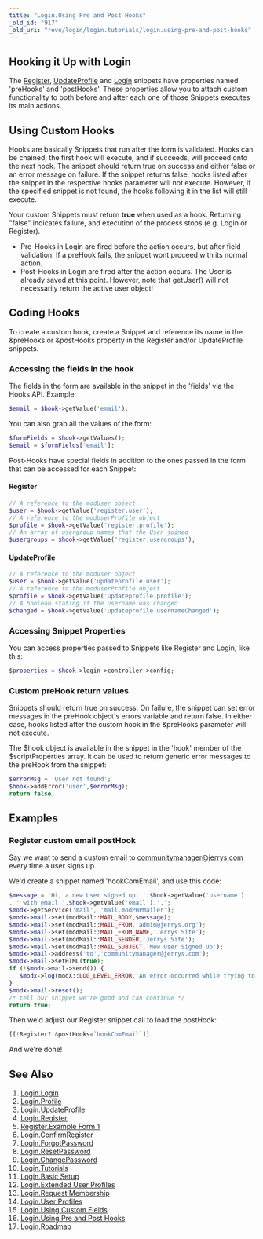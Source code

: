 ```yaml
---
title: "Login.Using Pre and Post Hooks"
_old_id: "917"
_old_uri: "revo/login/login.tutorials/login.using-pre-and-post-hooks"
---
```


## Hooking it Up with Login 

 The [Register](extras/login/login.register "Login.Register"), [UpdateProfile](extras/login/login.updateprofile "Login.UpdateProfile") and [Login](extras/login/login.login "Login.Login") snippets have properties named 'preHooks' and 'postHooks'. These properties allow you to attach custom functionality to both before and after each one of those Snippets executes its main actions.

## Using Custom Hooks 

 Hooks are basically Snippets that run after the form is validated. Hooks can be chained; the first hook will execute, and if succeeds, will proceed onto the next hook. The snippet should return true on success and either false or an error message on failure. If the snippet returns false, hooks listed after the snippet in the respective hooks parameter will not execute. However, if the specified snippet is not found, the hooks following it in the list will still execute.

 Your custom Snippets must return **true** when used as a hook. Returning "false" indicates failure, and execution of the process stops (e.g. Login or Register). 

- Pre-Hooks in Login are fired before the action occurs, but after field validation. If a preHook fails, the snippet wont proceed with its normal action.
- Post-Hooks in Login are fired after the action occurs. The User is already saved at this point. However, note that getUser() will not necessarily return the active user object!

## Coding Hooks 

 To create a custom hook, create a Snippet and reference its name in the &preHooks or &postHooks property in the Register and/or UpdateProfile snippets.

### Accessing the fields in the hook 

 The fields in the form are available in the snippet in the 'fields' via the Hooks API. Example:

 ``` php 
$email = $hook->getValue('email');
```

 You can also grab all the values of the form:

 ``` php 
$formFields = $hook->getValues();
$email = $formFields['email'];
```

 Post-Hooks have special fields in addition to the ones passed in the form that can be accessed for each Snippet:

#### Register 

 ``` php 
// A reference to the modUser object
$user = $hook->getValue('register.user');
// A reference to the modUserProfile object
$profile = $hook->getValue('register.profile');
// An array of usergroup names that the User joined
$usergroups = $hook->getValue('register.usergroups');
```

#### UpdateProfile 

 ``` php 
// A reference to the modUser object
$user = $hook->getValue('updateprofile.user');
// A reference to the modUserProfile object
$profile = $hook->getValue('updateprofile.profile');
// A boolean stating if the username was changed
$changed = $hook->getValue('updateprofile.usernameChanged');
```

### Accessing Snippet Properties 

 You can access properties passed to Snippets like Register and Login, like this:

 ``` php 
$properties = $hook->login->controller->config;
```

### Custom preHook return values 

 Snippets should return true on success. On failure, the snippet can set error messages in the preHook object's errors variable and return false. In either case, hooks listed after the custom hook in the &preHooks parameter will not execute.

 The $hook object is available in the snippet in the 'hook' member of the $scriptProperties array. It can be used to return generic error messages to the preHook from the snippet:

 ``` php 
$errorMsg = 'User not found';
$hook->addError('user',$errorMsg);
return false;
```

## Examples

### Register custom email postHook 

 Say we want to send a custom email to communitymanager@jerrys.com every time a user signs up.

 We'd create a snippet named 'hookComEmail', and use this code:

 ``` php 
$message = 'Hi, a new User signed up: '.$hook->getValue('username')
 . ' with email '.$hook->getValue('email').'.';
$modx->getService('mail', 'mail.modPHPMailer');
$modx->mail->set(modMail::MAIL_BODY,$message);
$modx->mail->set(modMail::MAIL_FROM,'admin@jerrys.org');
$modx->mail->set(modMail::MAIL_FROM_NAME,'Jerrys Site');
$modx->mail->set(modMail::MAIL_SENDER,'Jerrys Site');
$modx->mail->set(modMail::MAIL_SUBJECT,'New User Signed Up');
$modx->mail->address('to','communitymanager@jerrys.com');
$modx->mail->setHTML(true);
if (!$modx->mail->send()) {
    $modx->log(modX::LOG_LEVEL_ERROR,'An error occurred while trying to send the email: '.$err);
}
$modx->mail->reset();
/* tell our snippet we're good and can continue */
return true;
```

 Then we'd adjust our Register snippet call to load the postHook:

 ``` php 
[[!Register? &postHooks=`hookComEmail`]]
```

 And we're done!

## See Also 

1. [Login.Login](extras/login/login.login)
2. [Login.Profile](extras/login/login.profile)
3. [Login.UpdateProfile](extras/login/login.updateprofile)
4. [Login.Register](extras/login/login.register)
  1. [Register.Example Form 1](extras/login/login.register/register.example-form-1)
5. [Login.ConfirmRegister](extras/login/login.confirmregister)
6. [Login.ForgotPassword](extras/login/login.forgotpassword)
7. [Login.ResetPassword](extras/login/login.resetpassword)
8. [Login.ChangePassword](extras/login/login.changepassword)
9. [Login.Tutorials](extras/login/login.tutorials)
  1. [Login.Basic Setup](extras/login/login.tutorials/login.basic-setup)
  2. [Login.Extended User Profiles](extras/login/login.tutorials/login.extended-user-profiles)
  3. [Login.Request Membership](extras/login/login.tutorials/login.request-membership)
  4. [Login.User Profiles](extras/login/login.tutorials/login.user-profiles)
  5. [Login.Using Custom Fields](extras/login/login.tutorials/login.using-custom-fields)
  6. [Login.Using Pre and Post Hooks](extras/login/login.tutorials/login.using-pre-and-post-hooks)
10. [Login.Roadmap](extras/login/login.roadmap)